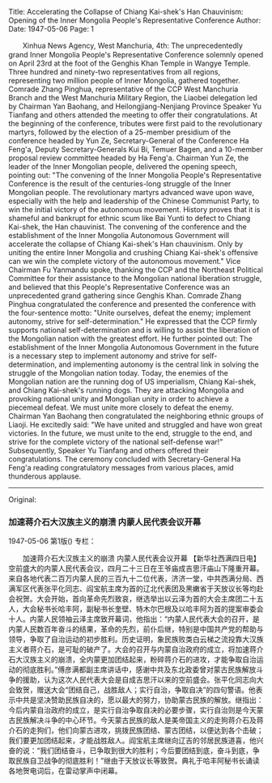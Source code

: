 Title: Accelerating the Collapse of Chiang Kai-shek's Han Chauvinism: Opening of the Inner Mongolia People's Representative Conference
Author:
Date: 1947-05-06
Page: 1

　　Xinhua News Agency, West Manchuria, 4th: The unprecedentedly grand Inner Mongolia People's Representative Conference solemnly opened on April 23rd at the foot of the Genghis Khan Temple in Wangye Temple. Three hundred and ninety-two representatives from all regions, representing two million people of Inner Mongolia, gathered together. Comrade Zhang Pinghua, representative of the CCP West Manchuria Branch and the West Manchuria Military Region, the Liaobei delegation led by Chairman Yan Baohang, and Heilongjiang-Nenjiang Province Speaker Yu Tianfang and others attended the meeting to offer their congratulations. At the beginning of the conference, tributes were first paid to the revolutionary martyrs, followed by the election of a 25-member presidium of the conference headed by Yun Ze, Secretary-General of the Conference Ha Feng'a, Deputy Secretary-Generals Kui Bi, Temuer Bagen, and a 10-member proposal review committee headed by Ha Feng'a. Chairman Yun Ze, the leader of the Inner Mongolian people, delivered the opening speech, pointing out: "The convening of the Inner Mongolia People's Representative Conference is the result of the centuries-long struggle of the Inner Mongolian people. The revolutionary martyrs advanced wave upon wave, especially with the help and leadership of the Chinese Communist Party, to win the initial victory of the autonomous movement. History proves that it is shameful and bankrupt for ethnic scum like Bai Yunti to defect to Chiang Kai-shek, the Han chauvinist. The convening of the conference and the establishment of the Inner Mongolia Autonomous Government will accelerate the collapse of Chiang Kai-shek's Han chauvinism. Only by uniting the entire Inner Mongolia and crushing Chiang Kai-shek's offensive can we win the complete victory of the autonomous movement." Vice Chairman Fu Yanmandu spoke, thanking the CCP and the Northeast Political Committee for their assistance to the Mongolian national liberation struggle, and believed that this People's Representative Conference was an unprecedented grand gathering since Genghis Khan. Comrade Zhang Pinghua congratulated the conference and presented the conference with the four-sentence motto: "Unite ourselves, defeat the enemy; implement autonomy, strive for self-determination." He expressed that the CCP firmly supports national self-determination and is willing to assist the liberation of the Mongolian nation with the greatest effort. He further pointed out: The establishment of the Inner Mongolia Autonomous Government in the future is a necessary step to implement autonomy and strive for self-determination, and implementing autonomy is the central link in solving the struggle of the Mongolian nation today. Today, the enemies of the Mongolian nation are the running dog of US imperialism, Chiang Kai-shek, and Chiang Kai-shek's running dogs. They are attacking Mongolia and provoking national unity and Mongolian unity in order to achieve a piecemeal defeat. We must unite more closely to defeat the enemy. Chairman Yan Baohang then congratulated the neighboring ethnic groups of Liaoji. He excitedly said: "We have united and struggled and have won great victories. In the future, we must unite to the end, struggle to the end, and strive for the complete victory of the national self-defense war!" Subsequently, Speaker Yu Tianfang and others offered their congratulations. The ceremony concluded with Secretary-General Ha Feng'a reading congratulatory messages from various places, amid thunderous applause.



<hr /> 

Original: 


### 加速蒋介石大汉族主义的崩溃  内蒙人民代表会议开幕

1947-05-06
第1版()
专栏：

　　加速蒋介石大汉族主义的崩溃
    内蒙人民代表会议开幕
    【新华社西满四日电】空前盛大的内蒙人民代表会议，四月二十三日在王爷庙成吉思汗庙山下隆重开幕。来自各地代表二百万内蒙人民的三百九十二位代表，济济一堂，中共西满分局、西满军区代表张平化同志、阎宝航主席为首的辽北代表团及黑嫩省于天放议长等均赴会祝贺。大会开始，首向革命先烈致哀，继选举出以云泽为首的大会主席团二十五人，大会秘书长哈丰阿，副秘书长奎壁、特木尔巴根及以哈丰阿为首的提案审委会十人。内蒙人民领袖云泽主席致开幕词，他指出：“内蒙人民代表大会的召开，是内蒙人民数百年奋斗的结果，革命的先烈，前仆后继，特别是中国共产党的帮助与领导，争取了自治运动的初步胜利。历史证明，象民族败类白云梯之流投靠大汉族主义者蒋介石，是可耻的破产了。大会的召开与内蒙自治政府的成立，将加速蒋介石大汉族主义的崩溃，全内蒙更加团结起来，粉碎蒋介石的进攻，才能争取自治运动的彻底胜利。”傅彦满都副主席讲话中，感谢中共及东北政委曾对蒙古民族解放斗争的援助，认为这次人民代表大会是自成吉思汗以来的空前盛会。张平化同志向大会致贺，赠送大会“团结自己，战胜敌人；实行自治，争取自决”的四句警语。他表示中共是坚决赞助民族自决的，愿以最大的努力，协助蒙古民族的解放。继指出：今后内蒙自治政府的成立，是实行自治争取自决的必要步骤，实行自治则是今天蒙古民族解决斗争的中心环节。今天蒙古民族的敌人是美帝国主义的走狗蒋介石及蒋介石的走狗们，他们向蒙古进攻，挑拨民族团结、蒙古团结，以便达到各个击破；我们要更加团结起来，才能战胜敌人。阎宝航主席继向辽吉的邻居民族道喜，他兴奋的说：“我们团结奋斗，已争取到很大的胜利；今后要团结到底，奋斗到底，争取民族自卫战争的彻底胜利！”继由于天放议长等致贺。典礼于哈丰阿秘书长诵读各地贺电词后，在雷动掌声中闭幕。

